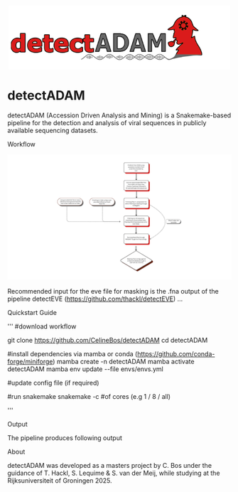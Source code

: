 <p align="center">
  <img src="figures/detectADAM.png" alt="detectADAM logo" width="500"/>
</p>

# detectADAM

detectADAM (Accession Driven Analysis and Mining) is a Snakemake-based pipeline for the detection and analysis of viral sequences in publicly available sequencing datasets.


Workflow

<p align="center">
  <img src="figures/flowchart.png" alt="workflow" width="800"/>
</p>

Recommended input for the eve file for masking is the .fna output of the pipeline detectEVE (https://github.com/thackl/detectEVE)
...

Quickstart Guide

'''
#download workflow

git clone https://github.com/CelineBos/detectADAM
cd detectADAM

#install dependencies via mamba or conda (https://github.com/conda-forge/miniforge)
mamba create -n detectADAM
mamba activate detectADAM
mamba env update --file envs/envs.yml

#update config file (if required)

#run snakemake 
snakemake -c #of cores (e.g 1 / 8 / all)


'''

Output 

The pipeline produces following output


About

detectADAM was developed as a masters project by C. Bos under the guidance of T. Hackl, S. Lequime & S. van der Meij, while studying at the Rijksuniversiteit of Groningen 2025. 

